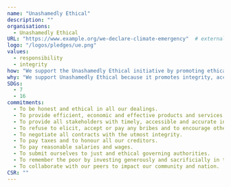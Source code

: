 ```yaml
---
name: "Unashamedly Ethical"
description: ""
organisations: 
  - Unashamedly Ethical
URL: "https://www.example.org/we-declare-climate-emergency"  # external or internal URL to pledge site or info
logo: "/logos/pledges/ue.png"
values: 
  - responsibility
  - integrity
how: "We support the Unashamedly Ethical initiative by promoting ethical business practices, encouraging transparency, and fostering a culture of accountability within organizations. Our commitment includes raising awareness about the Sustainable Development Goals (SDGs) and aligning our core values with ethical standards to create a positive impact in the community."
why: "We support Unashamedly Ethical because it promotes integrity, accountability, and ethical behavior in both personal and professional spheres. By aligning with the Sustainable Development Goals (SDGs) and core values, we contribute to a more ethical society that prioritizes responsible actions and transparency."
SDGs: 
  - 7
  - 16
commitments:
  - To be honest and ethical in all our dealings.
  - To provide efficient, economic and effective products and services in an impartial manner.
  - To provide all stakeholders with timely, accessible and accurate information.
  - To refuse to elicit, accept or pay any bribes and to encourage others to do the same.
  - To negotiate all contracts with the utmost integrity.
  - To pay taxes and to honour all our creditors.
  - To pay reasonable salaries and wages.
  - To submit ourselves to just and ethical governing authorities.
  - To remember the poor by investing generously and sacrificially in the broader community.
  - To collaborate with our peers to impact our community and nation.
CSR: ""
---
```

